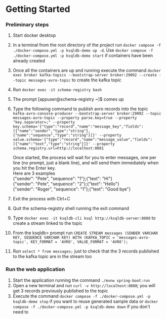 # Getting Started

### Preliminary steps

1. Start docker desktop
1. In a terminal from the root directory of the project run `docker compose -f ./docker-compose.yml -p ksqldb-demo up -d`. Use `docker compose -f ./docker-compose.yml -p ksqldb-demo start` if containers have been already created
1. Once all the containers are up and running execute the command  `docker exec broker kafka-topics --bootstrap-server broker:29092 --create --topic messages-avro-topic` to create the kafka topic
1. Run `docker exec -it schema-registry bash`
1. The prompt [appuser@schema-registry ~]$ comes up
1. Type the following command to publish avro records into the topic  
   `kafka-avro-console-producer --bootstrap-server broker:29092 --topic messages-avro-topic --property parse.key=true --property "key.separator=;" --property key.schema='{"type":"record","name":"message_key","fields":[{"name":"sender","type":"string"}, {"name":"sequence","type":"string"}]}' --property value.schema='{"type":"record","name":"message_value","fields":[{"name":"text","type":"string"}]}' --property schema.registry.url=http://localhost:8081`  

   Once started, the process will wait for you to enter messages, one per line (no prompt, just a blank line), and will send them immediately when you hit the Enter key.  
   Here are 3 examples  
   {"sender": "Pete", "sequence": "1"};{"text": "Hi"}  
   {"sender": "Pete", "sequence": "2"};{"text": "Hello"}  
   {"sender": "Roger", "sequence": "1"};{"text": "Good bye"}  
1. Exit the process with Ctrl+C
1. Quit the schema-registry shell running the exit command
1. Type `docker exec -it ksqldb-cli ksql http://ksqldb-server:8088` to create a stream linked to the topic 
1. From the ksqldb> prompt run
   `CREATE STREAM messages (SENDER VARCHAR KEY, SEQUENCE VARCHAR KEY) WITH (KAFKA_TOPIC = 'messages-avro-topic', KEY_FORMAT = 'AVRO', VALUE_FORMAT = 'AVRO');`
1. Run `select * from messages;` just to check that the 3 records published to the kafka topic are in the stream too


### Run the web application
1. Start the application running the command `./mvnw spring-boot:run`
1. Open a new terminal and run `curl -v http://localhost:8080`; you will get 3 records previously published to the topic
1. Execute the command `docker compose -f ./docker-compose.yml -p ksqldb-demo stop` if you want to reuse generated sample data or `docker compose -f ./docker-compose.yml -p ksqldb-demo down` if you don't need to





